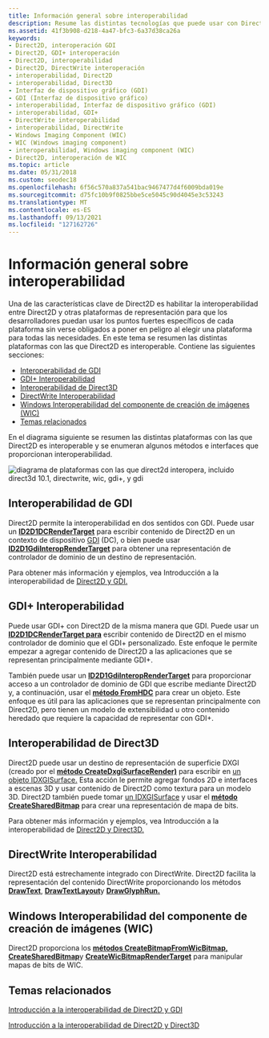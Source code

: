 ```yaml
---
title: Información general sobre interoperabilidad
description: Resume las distintas tecnologías que puede usar con Direct2D.
ms.assetid: 41f3b908-d218-4a47-bfc3-6a37d38ca26a
keywords:
- Direct2D, interoperación GDI
- Direct2D, GDI+ interoperación
- Direct2D, interoperabilidad
- Direct2D, DirectWrite interoperación
- interoperabilidad, Direct2D
- interoperabilidad, Direct3D
- Interfaz de dispositivo gráfico (GDI)
- GDI (Interfaz de dispositivo gráfico)
- interoperabilidad, Interfaz de dispositivo gráfico (GDI)
- interoperabilidad, GDI+
- DirectWrite interoperabilidad
- interoperabilidad, DirectWrite
- Windows Imaging Component (WIC)
- WIC (Windows imaging component)
- interoperabilidad, Windows imaging component (WIC)
- Direct2D, interoperación de WIC
ms.topic: article
ms.date: 05/31/2018
ms.custom: seodec18
ms.openlocfilehash: 6f56c570a837a541bac9467477d4f6009bda019e
ms.sourcegitcommit: d75fc10b9f0825bbe5ce5045c90d4045e3c53243
ms.translationtype: MT
ms.contentlocale: es-ES
ms.lasthandoff: 09/13/2021
ms.locfileid: "127162726"
---
```

# <a name="interoperability-overview"></a>Información general sobre interoperabilidad

Una de las características clave de Direct2D es habilitar la interoperabilidad entre Direct2D y otras plataformas de representación para que los desarrolladores puedan usar los puntos fuertes específicos de cada plataforma sin verse obligados a poner en peligro al elegir una plataforma para todas las necesidades. En este tema se resumen las distintas plataformas con las que Direct2D es interoperable. Contiene las siguientes secciones:

-   [Interoperabilidad de GDI](#gdi-interoperability)
-   [GDI+ Interoperabilidad](#gdi-interoperability)
-   [Interoperabilidad de Direct3D](#direct3d-interoperability)
-   [DirectWrite Interoperabilidad](#directwrite-interoperability)
-   [Windows Interoperabilidad del componente de creación de imágenes (WIC)](#windows-imaging-component-wic-interoperability)
-   [Temas relacionados](#related-topics)

En el diagrama siguiente se resumen las distintas plataformas con las que Direct2D es interoperable y se enumeran algunos métodos e interfaces que proporcionan interoperabilidad.

![diagrama de plataformas con las que direct2d interopera, incluido direct3d 10.1, directwrite, wic, gdi+, y gdi](images/direct2dinterop.png)

## <a name="gdi-interoperability"></a>Interoperabilidad de GDI

Direct2D permite la interoperabilidad en dos sentidos con GDI. Puede usar un [**ID2D1DCRenderTarget**](/windows/win32/api/d2d1/nn-d2d1-id2d1dcrendertarget) para escribir contenido de Direct2D en un contexto de dispositivo [GDI](/windows/desktop/gdi/device-contexts) (DC), o bien puede usar [**ID2D1GdiInteropRenderTarget**](/windows/win32/api/d2d1/nn-d2d1-id2d1gdiinteroprendertarget) para obtener una representación de controlador de dominio de un destino de representación.

Para obtener más información y ejemplos, vea Introducción a la interoperabilidad de [Direct2D y GDI.](direct2d-and-gdi-interoperation-overview.md)

## <a name="gdi-interoperability"></a>GDI+ Interoperabilidad

Puede usar GDI+ con Direct2D de la misma manera que GDI. Puede usar un [**ID2D1DCRenderTarget para**](/windows/win32/api/d2d1/nn-d2d1-id2d1dcrendertarget) escribir contenido de Direct2D en el mismo controlador de dominio que el GDI+ personalizado. Este enfoque le permite empezar a agregar contenido de Direct2D a las aplicaciones que se representan principalmente mediante GDI+.

También puede usar un [**ID2D1GdiInteropRenderTarget**](/windows/win32/api/d2d1/nn-d2d1-id2d1gdiinteroprendertarget) para proporcionar acceso a un controlador de dominio de GDI que escribe mediante Direct2D y, a continuación, usar el [**método FromHDC**](/windows/win32/api/gdiplusgraphics/nf-gdiplusgraphics-graphics-fromhdc(inhdc)) para crear un objeto. Este enfoque es útil para las aplicaciones que se representan principalmente con Direct2D, pero tienen un modelo de extensibilidad u otro contenido heredado que requiere la capacidad de representar con GDI+.

## <a name="direct3d-interoperability"></a>Interoperabilidad de Direct3D

Direct2D puede usar un destino de representación de superficie DXGI (creado por el [**método CreateDxgiSurfaceRender)**](/windows/desktop/api/d2d1/nf-d2d1-id2d1factory-createdxgisurfacerendertarget(idxgisurface_constd2d1_render_target_properties__id2d1rendertarget)) para escribir en [un objeto IDXGISurface.](/windows/win32/api/dxgi/nn-dxgi-idxgisurface) Esta acción le permite agregar fondos 2D e interfaces a escenas 3D y usar contenido de Direct2D como textura para un modelo 3D. Direct2D también puede tomar [un IDXGISurface](/windows/win32/api/dxgi/nn-dxgi-idxgisurface) y usar el [**método CreateSharedBitmap**](/windows/win32/api/d2d1/nf-d2d1-id2d1rendertarget-createsharedbitmap) para crear una representación de mapa de bits.

Para obtener más información y ejemplos, vea Introducción a la interoperabilidad de [Direct2D y Direct3D.](direct2d-and-direct3d-interoperation-overview.md)

## <a name="directwrite-interoperability"></a>DirectWrite Interoperabilidad

Direct2D está estrechamente integrado con DirectWrite. Direct2D facilita la representación del contenido DirectWrite proporcionando los métodos [**DrawText**](id2d1rendertarget-drawtext.md), [**DrawTextLayout**](/windows/win32/api/d2d1/nf-d2d1-id2d1rendertarget-drawtextlayout)y [**DrawGlyphRun.**](/windows/win32/api/d2d1/nf-d2d1-id2d1rendertarget-drawglyphrun)

## <a name="windows-imaging-component-wic-interoperability"></a>Windows Interoperabilidad del componente de creación de imágenes (WIC)

Direct2D proporciona los [**métodos CreateBitmapFromWicBitmap,**](id2d1rendertarget-createbitmapfromwicbitmap.md) [**CreateSharedBitmap**](/windows/win32/api/d2d1/nf-d2d1-id2d1rendertarget-createsharedbitmap)y [**CreateWicBitmapRenderTarget**](id2d1factory-createwicbitmaprendertarget.md) para manipular mapas de bits de WIC.

## <a name="related-topics"></a>Temas relacionados

<dl> <dt>

[Introducción a la interoperabilidad de Direct2D y GDI](direct2d-and-gdi-interoperation-overview.md)
</dt> <dt>

[Introducción a la interoperabilidad de Direct2D y Direct3D](direct2d-and-direct3d-interoperation-overview.md)
</dt> </dl>

 

 